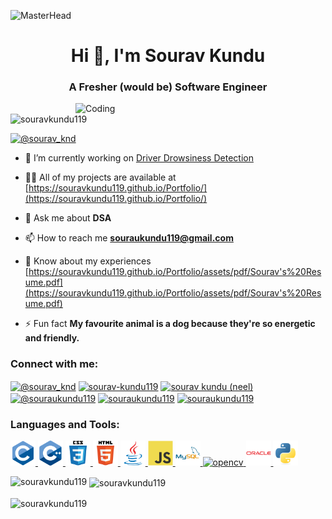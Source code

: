 ![MasterHead](https://pbs.twimg.com/profile_banners/3870638668/1619267503/1500x500)

<h1 align="center">Hi 👋, I'm Sourav Kundu</h1>
<h3 align="center">A Fresher (would be) Software Engineer</h3>
<img align="right" alt="Coding" width="400" src="https://cdn.dribbble.com/users/3052691/screenshots/6178918/coding.gif"

<p align="left"> <img src="https://komarev.com/ghpvc/?username=souravkundu119&label=Profile%20views&color=0e75b6&style=flat" alt="souravkundu119" /> </p>

<p align="left"> <a href="https://twitter.com/@sourav_knd" target="blank"><img src="https://img.shields.io/twitter/follow/@sourav_knd?logo=twitter&style=for-the-badge" alt="@sourav_knd" /></a> </p>

- 🔭 I’m currently working on [Driver Drowsiness Detection](https://youtu.be/2KYro2LarYU)

- 👨‍💻 All of my projects are available at [https://souravkundu119.github.io/Portfolio/](https://souravkundu119.github.io/Portfolio/)

- 💬 Ask me about **DSA**

- 📫 How to reach me **souraukundu119@gmail.com**

- 📄 Know about my experiences [https://souravkundu119.github.io/Portfolio/assets/pdf/Sourav's%20Resume.pdf](https://souravkundu119.github.io/Portfolio/assets/pdf/Sourav's%20Resume.pdf)

- ⚡ Fun fact **My favourite animal is a dog because they're so energetic and friendly.**

<h3 align="left">Connect with me:</h3>
<p align="left">
<a href="https://twitter.com/sourav_knd" target="blank"><img align="center" src="https://raw.githubusercontent.com/rahuldkjain/github-profile-readme-generator/master/src/images/icons/Social/twitter.svg" alt="@sourav_knd" height="30" width="40" /></a>
<a href="https://www.linkedin.com/in/sourav-kundu119/" target="blank"><img align="center" src="https://raw.githubusercontent.com/rahuldkjain/github-profile-readme-generator/master/src/images/icons/Social/linked-in-alt.svg" alt="sourav-kundu119" height="30" width="40" /></a>
<a href="https://www.facebook.com/profile.php?id=100073935252548" target="blank"><img align="center" src="https://raw.githubusercontent.com/rahuldkjain/github-profile-readme-generator/master/src/images/icons/Social/facebook.svg" alt="sourav kundu (neel)" height="30" width="40" /></a>
<a href="https://www.hackerrank.com/souraukundu119" target="blank"><img align="center" src="https://raw.githubusercontent.com/rahuldkjain/github-profile-readme-generator/master/src/images/icons/Social/hackerrank.svg" alt="@souraukundu119" height="30" width="40" /></a>
<a href="https://leetcode.com/souraukundu119/" target="blank"><img align="center" src="https://raw.githubusercontent.com/rahuldkjain/github-profile-readme-generator/master/src/images/icons/Social/leet-code.svg" alt="souraukundu119" height="30" width="40" /></a>
<a href="https://auth.geeksforgeeks.org/user/souraukundu119/practice/" target="blank"><img align="center" src="https://raw.githubusercontent.com/rahuldkjain/github-profile-readme-generator/master/src/images/icons/Social/geeks-for-geeks.svg" alt="souraukundu119" height="30" width="40" /></a>
</p>

<h3 align="left">Languages and Tools:</h3>
<p align="left"> <a href="https://www.cprogramming.com/" target="_blank" rel="noreferrer"> <img src="https://raw.githubusercontent.com/devicons/devicon/master/icons/c/c-original.svg" alt="c" width="40" height="40"/> </a> <a href="https://www.w3schools.com/cpp/" target="_blank" rel="noreferrer"> <img src="https://raw.githubusercontent.com/devicons/devicon/master/icons/cplusplus/cplusplus-original.svg" alt="cplusplus" width="40" height="40"/> </a> <a href="https://www.w3schools.com/css/" target="_blank" rel="noreferrer"> <img src="https://raw.githubusercontent.com/devicons/devicon/master/icons/css3/css3-original-wordmark.svg" alt="css3" width="40" height="40"/> </a> <a href="https://www.w3.org/html/" target="_blank" rel="noreferrer"> <img src="https://raw.githubusercontent.com/devicons/devicon/master/icons/html5/html5-original-wordmark.svg" alt="html5" width="40" height="40"/> </a> <a href="https://www.java.com" target="_blank" rel="noreferrer"> <img src="https://raw.githubusercontent.com/devicons/devicon/master/icons/java/java-original.svg" alt="java" width="40" height="40"/> </a> <a href="https://developer.mozilla.org/en-US/docs/Web/JavaScript" target="_blank" rel="noreferrer"> <img src="https://raw.githubusercontent.com/devicons/devicon/master/icons/javascript/javascript-original.svg" alt="javascript" width="40" height="40"/> </a> <a href="https://www.mysql.com/" target="_blank" rel="noreferrer"> <img src="https://raw.githubusercontent.com/devicons/devicon/master/icons/mysql/mysql-original-wordmark.svg" alt="mysql" width="40" height="40"/> </a> <a href="https://opencv.org/" target="_blank" rel="noreferrer"> <img src="https://www.vectorlogo.zone/logos/opencv/opencv-icon.svg" alt="opencv" width="40" height="40"/> </a> <a href="https://www.oracle.com/" target="_blank" rel="noreferrer"> <img src="https://raw.githubusercontent.com/devicons/devicon/master/icons/oracle/oracle-original.svg" alt="oracle" width="40" height="40"/> </a> <a href="https://www.python.org" target="_blank" rel="noreferrer"> <img src="https://raw.githubusercontent.com/devicons/devicon/master/icons/python/python-original.svg" alt="python" width="40" height="40"/> </a> </p>

<p><img align="left" src="https://github-readme-stats.vercel.app/api/top-langs?username=souravkundu119&show_icons=true&locale=en&layout=compact" alt="souravkundu119" /></p>

<p>&nbsp;<img align="center" src="https://github-readme-stats.vercel.app/api?username=souravkundu119&show_icons=true&locale=en" alt="souravkundu119" /></p>

<p><img align="center" src="https://github-readme-streak-stats.herokuapp.com/?user=souravkundu119&" alt="souravkundu119" /></p>
